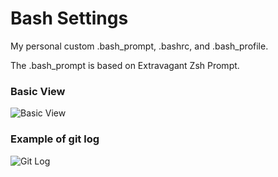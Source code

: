 # Bash Settings

My personal custom .bash_prompt, .bashrc, and .bash_profile.

The .bash_prompt is based on Extravagant Zsh Prompt.

### Basic View

![Basic View](http://i.imgur.com/QphIP5i.png)

### Example of git log

![Git Log](http://i.imgur.com/TM9BOa0.png)
